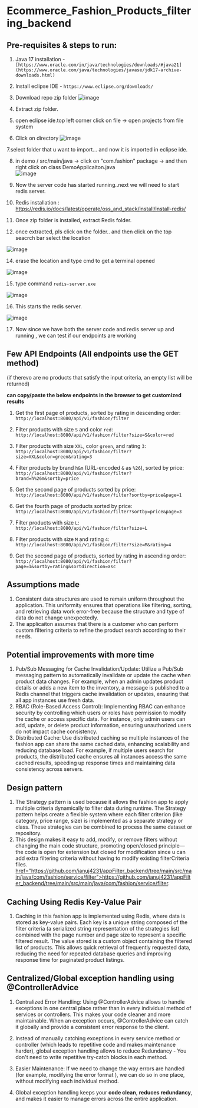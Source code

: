 # Ecommerce_Fashion_Products_filtering_backend

## Pre-requisites & steps to run:


1. Java 17 installation - `[https://www.oracle.com/in/java/technologies/downloads/#java21](https://www.oracle.com/java/technologies/javase/jdk17-archive-downloads.html)`


2. Install eclipse IDE -  `https://www.eclipse.org/downloads/`

3. Download repo zip folder ![image](https://github.com/user-attachments/assets/7b583165-945c-4af9-914d-26fc0a360271)

4. Extract zip folder.
     
5. open eclipse ide.top left corner click on file -> open projects from file system

6. Click on directory ![image](https://github.com/user-attachments/assets/9d988b7e-cd57-4451-aff5-d116716b2650)

7.select folder that u want to import... and now it is imported in eclipse ide.

8. in demo / src/main/java -> click on  "com.fashion" package -> and then right click on class DemoApplicaiton.java  
   ![image](https://github.com/user-attachments/assets/e3003f3f-c5c2-43d1-afd2-3430b097847c)

10. Now the server code has started running..next we will need to start redis server.  

11. Redis installation : https://redis.io/docs/latest/operate/oss_and_stack/install/install-redis/

12. Once zip folder is  installed,  extract Redis folder.

13. once extracted, pls click on the folder.. and then  click on the top  seacrch bar select the location

   ![image](https://github.com/user-attachments/assets/05856b47-4954-4bb1-ac73-85a14701c739)


14. erase the location and type cmd to get a terminal opened

   ![image](https://github.com/user-attachments/assets/68bd07da-52b4-40aa-91f2-87968f03cf12)


15. type command `redis-server.exe`

  ![image](https://github.com/user-attachments/assets/04ae6a95-f204-4e1d-9cce-41dadc457752)

16. This starts the redis server.

![image](https://github.com/user-attachments/assets/f55bf6e8-cd5e-4bc4-9839-43ab150d2927)

17. Now since we have both the server code and redis server up and running , we can test if our endpoints are working   


## Few API Endpoints  (All endpoints use the GET method)

(if therevo are no products that satisfy the input criteria, an empty list will be returned)

**can copy/paste the below endpoints in the browser to get customized results**

1. Get the first page of products, sorted by rating in descending order:
`http://localhost:8080/api/v1/fashion/filter`

3. Filter products with size `S` and color `red`:
   `http://localhost:8080/api/v1/fashion/filter?size=S&color=red`

4. Filter products with size `XXL`, color `green`, and rating `3`:
   `http://localhost:8080/api/v1/fashion/filter?size=XXL&color=green&rating=3`

5. Filter products by brand `h&m` (URL-encoded `&` as `%26`), sorted by price:
   `http://localhost:8080/api/v1/fashion/filter?brand=h%26m&sortby=price`

6. Get the second page of products sorted by price:
   `http://localhost:8080/api/v1/fashion/filter?sortby=price&page=1`

7. Get the fourth page of products sorted by price:
   `http://localhost:8080/api/v1/fashion/filter?sortby=price&page=3`

8. Filter products with size `L`:
   `http://localhost:8080/api/v1/fashion/filter?size=L`

9. Filter products with size `M` and rating `4`:
   `http://localhost:8080/api/v1/fashion/filter?size=M&rating=4`

10. Get the second page of products, sorted by rating in ascending order:
   `http://localhost:8080/api/v1/fashion/filter?page=1&sortby=rating&sortdirection=asc`

    
## Assumptions made

1. Consistent data structures are used to remain uniform throughout the application. This uniformity ensures that operations like filtering, sorting, and retrieving data work error-free because the structure and type of data do not change unexpectedly.
2. The applicaiton assumes that there is a customer who can perform custom filtering criteria to refine the product search according to their needs.

## Potential improvements with more time

1. Pub/Sub Messaging for Cache Invalidation/Update: Utilize a Pub/Sub messaging pattern to automatically invalidate or update the cache when product data changes. For example, when an admin updates product details or adds a new item to the inventory, a message is published to a Redis channel that triggers cache invalidation or updates, ensuring that all app instances use fresh data.
2. RBAC (Role-Based Access Control): Implementing RBAC can enhance security by controlling which users or roles have permission to modify the cache or access specific data. For instance, only admin users can add, update, or delete product information, ensuring unauthorized users do not impact cache consistency.
3. Distributed Cache: Use distributed caching so multiple instances of the fashion app can share the same cached data, enhancing scalability and reducing database load. For example, if multiple users search for products, the distributed cache ensures all instances access the same cached results, speeding up response times and maintaining data consistency across servers.

## Design pattern

1. The Strategy pattern is used because it allows the fashion app to apply multiple criteria dynamically to filter data during runtime. The Strategy pattern helps create a flexible system where each filter criterion (like category, price range, size) is implemented as a separate strategy or class. These strategies can be combined to process the same dataset or repository.
2. This design makes it easy to add, modify, or remove filters without changing the main code structure, promoting open/closed principle—the code is open for extension but closed for modification since u can add  extra filtering criteria without having to modify existing filterCriteria files.
<u><a>href="https://github.com/ianuj4231/appFilter_backend/tree/main/src/main/java/com/fashion/service/filter">https://github.com/ianuj4231/appFilter_backend/tree/main/src/main/java/com/fashion/service/filter</a></u>.
## Caching Using Redis Key-Value Pair

1. Caching in this fashion app is implemented using Redis, where data is stored as key-value pairs. Each key is a unique string composed of the filter criteria (a serialized string representation of the strategies list) combined with the page number and page size to represent a specific filtered result. The value stored is a custom object containing the filtered list of products. This allows quick retrieval of frequently requested data, reducing the need for repeated database queries and improving response time for paginated product listings.

## Centralized/Global exception handling using @ControllerAdvice

1. Centralized Error Handling: Using @ControllerAdvice allows to handle exceptions in one central place rather than in every individual method of services or controllers. This makes your code cleaner and more maintainable. When an exception occurs, @ControllerAdvice can catch it globally and provide a consistent error response to the client.

2. Instead of manually catching exceptions in every service method or controller (which leads to repetitive code and makes maintenance harder), global exception handling allows to reduce Redundancy - You don't need to write repetitive try-catch blocks in each method.

3. Easier Maintenance: If we need to change the way errors are handled (for example, modifying the error format ), we can do so in one place, without modifying each individual method.

4. Global exception handling keeps your **code clean**, **reduces redundancy**, and makes it easier to manage errors across the entire application.
